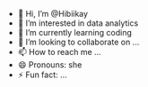 - 👋 Hi, I’m @Hibiikay
- 👀 I’m interested in data analytics
- 🌱 I’m currently learning coding
- 💞️ I’m looking to collaborate on ...
- 📫 How to reach me ...
- 😄 Pronouns: she
- ⚡ Fun fact: ...

<!---
Hibiikay/Hibiikay is a ✨ special ✨ repository because its `README.md` (this file) appears on your GitHub profile.
You can click the Preview link to take a look at your changes.
--->
